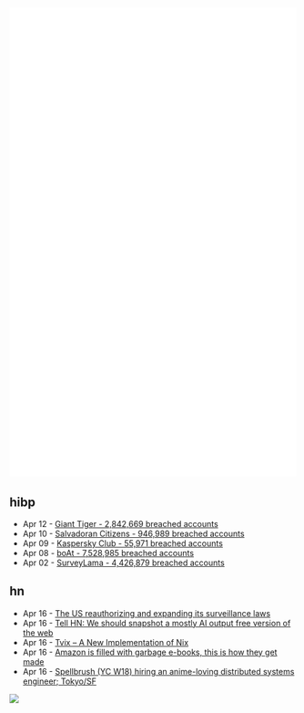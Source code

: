 ![Metrics](https://raw.githubusercontent.com/phixion/phixion/master/metrics.svg)

## hibp

<!--
for https://github.com/phixion/phixion/blob/main/.github/workflows/feeds.yml
-->
<!--START_SECTION:haveibeenpwnd-->
- Apr 12 - [Giant Tiger - 2,842,669 breached accounts](https://haveibeenpwned.com/PwnedWebsites#GiantTiger)
- Apr 10 - [Salvadoran Citizens - 946,989 breached accounts](https://haveibeenpwned.com/PwnedWebsites#SalvadoranCitizens)
- Apr 09 - [Kaspersky Club - 55,971 breached accounts](https://haveibeenpwned.com/PwnedWebsites#KasperskyClub)
- Apr 08 - [boAt - 7,528,985 breached accounts](https://haveibeenpwned.com/PwnedWebsites#boAt)
- Apr 02 - [SurveyLama - 4,426,879 breached accounts](https://haveibeenpwned.com/PwnedWebsites#SurveyLama)
<!--END_SECTION:haveibeenpwnd-->

## hn

<!--
for https://github.com/phixion/phixion/blob/main/.github/workflows/feeds.yml
-->
<!--START_SECTION:hn-->
- Apr 16 - [The US reauthorizing and expanding its surveillance laws](https://www.theguardian.com/us-news/2024/apr/16/house-fisa-government-surveillance-senate)
- Apr 16 - [Tell HN: We should snapshot a mostly AI output free version of the web](https://news.ycombinator.com/item?id=40058399)
- Apr 16 - [Tvix – A New Implementation of Nix](https://tvix.dev/)
- Apr 16 - [Amazon is filled with garbage e-books, this is how they get made](https://www.vox.com/culture/24128560/amazon-trash-ebooks-mikkelsen-twins-ai-publishing-academy-scam)
- Apr 16 - [Spellbrush (YC W18) hiring an anime-loving distributed systems engineer; Tokyo/SF](https://twitter.com/Cixelyn/status/1780320068817322381)
<!--END_SECTION:hn-->

<!--
for https://yhype.me
-->
![](https://hit.yhype.me/github/profile?user_id=13013670)
